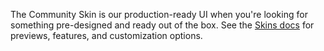 The Community Skin is our production-ready UI when you're looking for something pre-designed and
ready out of the box. See the [Skins docs](/docs/player/styling/skins#community-skin) for
previews, features, and customization options.
